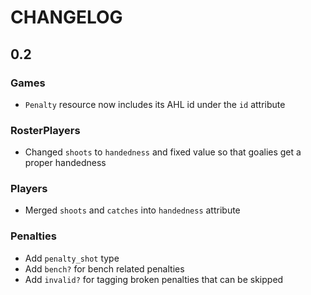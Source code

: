 # CHANGELOG

## 0.2

### Games

- `Penalty` resource now includes its AHL id under the `id` attribute

### RosterPlayers

- Changed `shoots` to `handedness` and fixed value so that goalies get a proper handedness

### Players

- Merged `shoots` and `catches` into `handedness` attribute

### Penalties

- Add `penalty_shot` type
- Add `bench?` for bench related penalties
- Add `invalid?` for tagging broken penalties that can be skipped
